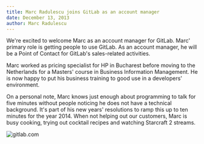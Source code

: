```yaml
---
title: Marc Radulescu joins GitLab as an account manager
date: December 13, 2013
author: Marc Radulescu
---
```


We're excited to welcome Marc as an account manager for GitLab.
Marc' primary role is getting people to use GitLab. As an account manager, he will be a Point of Contact for GitLab's sales-related activities.

Marc worked as pricing specialist for HP in Bucharest before moving to the Netherlands for a Masters' course in Business Information Management. He is now happy to put his business training to good use in a developers' environment.

On a personal note, Marc knows just enough about programming to talk for five minutes without people noticing he does not have a technical background. It's part of his new years' resolutions to ramp this up to ten minutes for the year 2014. When not helping out our customers, Marc is busy cooking, trying out cocktail recipes and watching Starcraft 2 streams.

<img src="/images/team/picture_marc.png" alt="gitlab.com">
